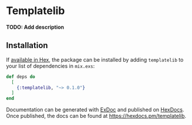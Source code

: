 # Templatelib

**TODO: Add description**

## Installation

If [available in Hex](https://hex.pm/docs/publish), the package can be installed
by adding `templatelib` to your list of dependencies in `mix.exs`:

```elixir
def deps do
  [
    {:templatelib, "~> 0.1.0"}
  ]
end
```

Documentation can be generated with [ExDoc](https://github.com/elixir-lang/ex_doc)
and published on [HexDocs](https://hexdocs.pm). Once published, the docs can
be found at <https://hexdocs.pm/templatelib>.

